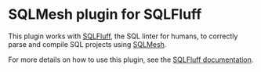 # SQLMesh plugin for SQLFluff

This plugin works with [SQLFluff](https://pypi.org/project/sqlfluff/), the
SQL linter for humans, to correctly parse and compile SQL projects using
[SQLMesh](https://pypi.org/project/sqlmesh/).

For more details on how to use this plugin,
see the [SQLFluff documentation](https://docs.sqlfluff.com/).

